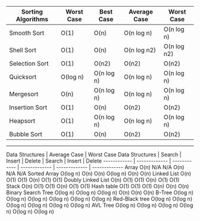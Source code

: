 > > 
Sorting Algorithms | Worst Case | Best Case | Average Case | Worst Case
------------ | ------------- | ------------ | ------------- | -------------
Smooth Sort |	O(1)	| O(n) | O(n log n)	| O(n log n)
Shell Sort	| O(1) |	O(n)	| O(n log n2) |	O(n log n2)
Selection Sort |	O(1) |	O(n2) |	O(n2) |	O(n2)
Quicksort |	O(log n) |	O(n log n) | O(n log n) |	O(n log n)
Mergesort |	O(n) |	O(n log n) |	O(n log n) |	O(n log n)
Insertion Sort |	O(1) |	O(n) |	O(n2) |	O(n2)
Heapsort |	O(1) |	O(n log n) |	O(n log n) |	O(n log n)
Bubble Sort |	O(1) |	O(n) |	O(n2) |	O(n2)

---
Data Structures | Average Case | Worst Case
Data Structures | Search | Insert | Delete | Search | Insert | Delete
------------ | ------------- | ------------ | ------------- | ------------- | -------------
Array	O(n)	N/A	N/A	O(n)	N/A	N/A
Sorted Array	O(log n)	O(n)	O(n)	O(log n)	O(n)	O(n)
Linked List	O(n)	O(1)	O(1)	O(n)	O(1)	O(1)
Doubly Linked List	O(n)	O(1)	O(1)	O(n)	O(1)	O(1)
Stack	O(n)	O(1)	O(1)	O(n)	O(1)	O(1)
Hash table	O(1)	O(1)	O(1)	O(n)	O(n)	O(n)
Binary Search Tree	O(log n)	O(log n)	O(log n)	O(n)	O(n)	O(n)
B-Tree	O(log n)	O(log n)	O(log n)	O(log n)	O(log n)	O(log n)
Red-Black tree	O(log n)	O(log n)	O(log n)	O(log n)	O(log n)	O(log n)
AVL Tree	O(log n)	O(log n)	O(log n)	O(log n)	O(log n)	O(log n)
